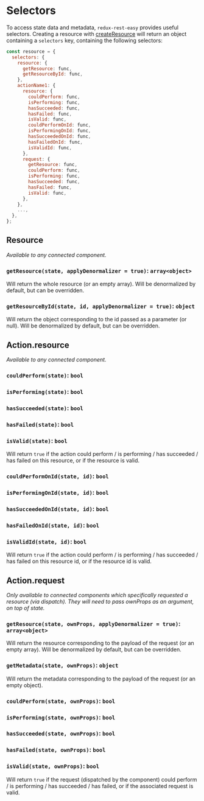 # Selectors

To access state data and metadata, `redux-rest-easy` provides useful selectors. Creating a resource with [createResource](../createResource.md) will return an object containing a `selectors` key, containing the following selectors:

```js
const resource = {
  selectors: {
    resource: {
      getResource: func,
      getResourceById: func,
    },
    actionName1: {
      resource: {
        couldPerform: func,
        isPerforming: func,
        hasSucceeded: func,
        hasFailed: func,
        isValid: func,
        couldPerformOnId: func,
        isPerformingOnId: func,
        hasSucceededOnId: func,
        hasFailedOnId: func,
        isValidId: func,
      },
      request: {
        getResource: func,
        couldPerform: func,
        isPerforming: func,
        hasSucceeded: func,
        hasFailed: func,
        isValid: func,
      },
    },
    ...,
  },
};
```

## Resource

_Available to any connected component._

### `getResource(state, applyDenormalizer = true)`: `array<object>`

Will return the whole resource (or an empty array). Will be denormalized by default, but can be overridden.

### `getResourceById(state, id, applyDenormalizer = true)`: `object`

Will return the object corresponding to the id passed as a parameter (or null). Will be denormalized by default, but can be overridden.

## Action.resource

_Available to any connected component._

### `couldPerform(state)`: `bool`

### `isPerforming(state)`: `bool`

### `hasSucceeded(state)`: `bool`

### `hasFailed(state)`: `bool`

### `isValid(state)`: `bool`

Will return `true` if the action could perform / is performing / has succeeded / has failed on this resource, or if the resource is valid.

### `couldPerformOnId(state, id)`: `bool`

### `isPerformingOnId(state, id)`: `bool`

### `hasSucceededOnId(state, id)`: `bool`

### `hasFailedOnId(state, id)`: `bool`

### `isValidId(state, id)`: `bool`

Will return `true` if the action could perform / is performing / has succeeded / has failed on this resource id, or if the resource id is valid.

## Action.request

_Only available to connected components which specifically requested a resource (via dispatch). They will need to pass ownProps as an argument, on top of state._

### `getResource(state, ownProps, applyDenormalizer = true)`: `array<object>`

Will return the resource corresponding to the payload of the request (or an empty array). Will be denormalized by default, but can be overridden.

### `getMetadata(state, ownProps)`: `object`

Will return the metadata corresponding to the payload of the request (or an empty object).

### `couldPerform(state, ownProps)`: `bool`

### `isPerforming(state, ownProps)`: `bool`

### `hasSucceeded(state, ownProps)`: `bool`

### `hasFailed(state, ownProps)`: `bool`

### `isValid(state, ownProps)`: `bool`

Will return `true` if the request (dispatched by the component) could perform / is performing / has succeeded / has failed, or if the associated request is valid.
